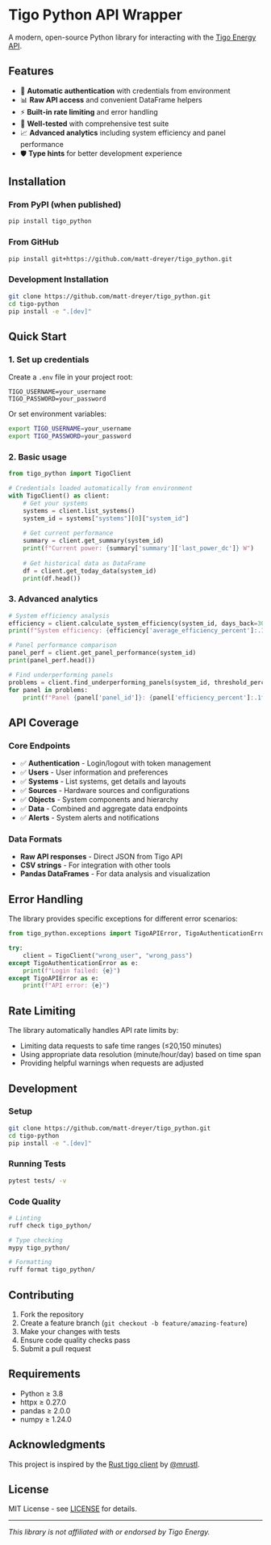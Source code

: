 # Tigo Python API Wrapper

A modern, open-source Python library for interacting with the [Tigo Energy API](https://support.tigoenergy.com/hc/en-us/article_attachments/360041622173). 

## Features

- 🔑 **Automatic authentication** with credentials from environment 
- 📊 **Raw API access** and convenient DataFrame helpers  
- ⚡ **Built-in rate limiting** and error handling
- 🧪 **Well-tested** with comprehensive test suite
- 📈 **Advanced analytics** including system efficiency and panel performance
- 🛡️ **Type hints** for better development experience

## Installation

### From PyPI (when published)
```bash
pip install tigo_python
```

### From GitHub
```bash
pip install git+https://github.com/matt-dreyer/tigo_python.git
```

### Development Installation
```bash
git clone https://github.com/matt-dreyer/tigo_python.git
cd tigo-python
pip install -e ".[dev]"
```

## Quick Start

### 1. Set up credentials

Create a `.env` file in your project root:
```env
TIGO_USERNAME=your_username
TIGO_PASSWORD=your_password
```

Or set environment variables:
```bash
export TIGO_USERNAME=your_username
export TIGO_PASSWORD=your_password
```

### 2. Basic usage

```python
from tigo_python import TigoClient

# Credentials loaded automatically from environment
with TigoClient() as client:
    # Get your systems
    systems = client.list_systems()
    system_id = systems["systems"][0]["system_id"]
    
    # Get current performance
    summary = client.get_summary(system_id)
    print(f"Current power: {summary['summary']['last_power_dc']} W")
    
    # Get historical data as DataFrame
    df = client.get_today_data(system_id)
    print(df.head())
```

### 3. Advanced analytics

```python
# System efficiency analysis
efficiency = client.calculate_system_efficiency(system_id, days_back=30)
print(f"System efficiency: {efficiency['average_efficiency_percent']:.1f}%")

# Panel performance comparison
panel_perf = client.get_panel_performance(system_id)
print(panel_perf.head())

# Find underperforming panels
problems = client.find_underperforming_panels(system_id, threshold_percent=85)
for panel in problems:
    print(f"Panel {panel['panel_id']}: {panel['efficiency_percent']:.1f}% efficiency")
```

## API Coverage

### Core Endpoints
- ✅ **Authentication** - Login/logout with token management
- ✅ **Users** - User information and preferences  
- ✅ **Systems** - List systems, get details and layouts
- ✅ **Sources** - Hardware sources and configurations
- ✅ **Objects** - System components and hierarchy
- ✅ **Data** - Combined and aggregate data endpoints
- ✅ **Alerts** - System alerts and notifications

### Data Formats
- **Raw API responses** - Direct JSON from Tigo API
- **CSV strings** - For integration with other tools
- **Pandas DataFrames** - For data analysis and visualization

## Error Handling

The library provides specific exceptions for different error scenarios:

```python
from tigo_python.exceptions import TigoAPIError, TigoAuthenticationError

try:
    client = TigoClient("wrong_user", "wrong_pass")
except TigoAuthenticationError as e:
    print(f"Login failed: {e}")
except TigoAPIError as e:
    print(f"API error: {e}")
```

## Rate Limiting

The library automatically handles API rate limits by:
- Limiting data requests to safe time ranges (≤20,150 minutes)
- Using appropriate data resolution (minute/hour/day) based on time span
- Providing helpful warnings when requests are adjusted

## Development

### Setup
```bash
git clone https://github.com/matt-dreyer/tigo_python.git
cd tigo-python
pip install -e ".[dev]"
```

### Running Tests
```bash
pytest tests/ -v
```

### Code Quality
```bash
# Linting
ruff check tigo_python/

# Type checking  
mypy tigo_python/

# Formatting
ruff format tigo_python/
```

## Contributing

1. Fork the repository
2. Create a feature branch (`git checkout -b feature/amazing-feature`)
3. Make your changes with tests
4. Ensure code quality checks pass
5. Submit a pull request

## Requirements

- Python ≥ 3.8
- httpx ≥ 0.27.0
- pandas ≥ 2.0.0
- numpy ≥ 1.24.0

## Acknowledgments

This project is inspired by the [Rust tigo client](https://github.com/mrustl/tigo) by [@mrustl](https://github.com/mrustl).

## License

MIT License - see [LICENSE](LICENSE.txt) for details.

---

_This library is not affiliated with or endorsed by Tigo Energy._